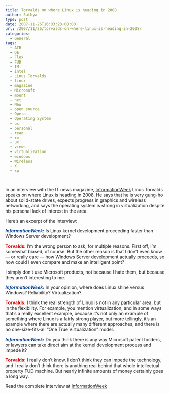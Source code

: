 ```yaml
---
title: Torvalds on where Linux is heading in 2008
author: Sathya
type: post
date: 2007-11-26T16:33:23+00:00
url: /2007/11/26/torvalds-on-where-linux-is-heading-in-2008/
categories:
  - General
tags:
  - AIR
  - DE
  - Flex
  - FUD
  - IM
  - intel
  - Linus Torvalds
  - linux
  - magazine
  - Microsoft
  - mount
  - net
  - New
  - open source
  - Opera
  - Operating System
  - os
  - personal
  - read
  - rm
  - ux
  - views
  - virtualization
  - windows
  - Wireless
  - X
  - xp

---
```

In an interview with the IT news magazine, [InformationWeek][1] Linus Torvalds speaks on where Linux is heading in 2008. He says that he is very gung-ho about solid-state drives, expects progress in graphics and wireless networking, and says the operating system is strong in virtualization despite his personal lack of interest in the area.

Here&#8217;s an excerpt of the interview:

<!--more-->


  
**<font color="#0f4692"><em>InformationWeek</em>:</font>** Is Linux kernel development proceeding faster than Windows Server development?

**<font color="#cc0000">Torvalds:</font>** I&#8217;m the wrong person to ask, for multiple reasons. First off, I&#8217;m somewhat biased, of course. But the other reason is that I don&#8217;t even know &#8212; or really care &#8212; how Windows Server development actually proceeds, so how could I even compare and make an intelligent point?

I simply don&#8217;t use Microsoft products, not because I hate them, but because they aren&#8217;t interesting to me.

**<font color="#0f4692"><em>InformationWeek</em>:</font>** In your opinion, where does Linux shine versus Windows? Reliability? Virtualization?

**<font color="#cc0000">Torvalds:</font>** I think the real strength of Linux is not in any particular area, but in the flexibility. For example, you mention virtualization, and in some ways that&#8217;s a really excellent example, because it&#8217;s not only an example of something where Linux is a fairly strong player, but more tellingly, it&#8217;s an example where there are actually many different approaches, and there is no one-size-fits-all &#8220;One True Virtualization&#8221; model.

 <span id="articleBody"><strong><font color="#0f4692"><em>InformationWeek</em>:</font></strong> Do you think there is any way Microsoft patent holders, or lawyers can take direct aim at the kernel development process and impede it?</p> 

<p>
  <strong><font color="#cc0000">Torvalds:</font></strong> I really don&#8217;t know. I don&#8217;t think they can impede the technology, and I really don&#8217;t think there is anything real behind that whole intellectual property FUD machine. But nearly infinite amounts of money certainly goes a long way.
</p>

<p>
  Read the complete interview at <a href="http://www.informationweek.com/news/showArticle.jhtml;jsessionid=LI1CNDPCHNR4SQSNDLRSKHSCJUNN2JVN?articleID=204202971&pgno=1&queryText=">InformationWeek</a>
</p>

<p>
  </span>
</p>

 [1]: http://www.onformationweek.com